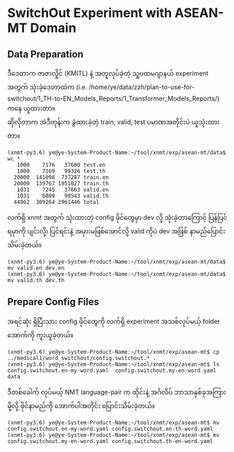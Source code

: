 # SwitchOut Experiment with ASEAN-MT Domain

## Data Preparation

ဒီဒေတာက ဇာဇာလှိုင် (KMITL) နဲ့ အတူလုပ်ခဲ့တဲ့ သူ့ပထမဂျာနယ် experiment အတွက် သုံးခဲ့ဒေတာထဲက (i.e. /home/ye/data/zzh/plan-to-use-for-switchout/1_TH-to-EN_Models_Reports/1_Transformer_Models_Reports/) ကနေ ယူထားတာ။  
ဆိုလိုတာက အဲဒီတုန်းက ခွဲထားခဲ့တဲ့ train, valid, test ပမာဏအတိုင်းပဲ ယူသုံးထားတာ။  

```
(xnmt-py3.6) ye@ye-System-Product-Name:~/tool/xnmt/exp/asean-mt/data$ wc *
   1000    7176   37600 test.en
   1000    7169   99326 test.th
  20000  141098  737287 train.en
  20000  139767 1951027 train.th
   1031    7245   37663 valid.en
   1031    6809   98543 valid.th
  44062  309264 2961446 total

```

လက်ရှိ xnmt အတွက် သုံးထားတဲ့ config ဖိုင်တွေမှာ dev လို့ သုံးခဲ့တာကြောင့် ပြန်ပြင်ရမှာကို ပျင်းလို့၊ ပြင်ရင်းနဲ့ အမှားမဖြစ်အောင်လို့ valid ကိုပဲ dev အဖြစ် နာမည်ပြောင်းသိမ်းခဲ့တယ်။  

```
(xnmt-py3.6) ye@ye-System-Product-Name:~/tool/xnmt/exp/asean-mt/data$ mv valid.en dev.en
(xnmt-py3.6) ye@ye-System-Product-Name:~/tool/xnmt/exp/asean-mt/data$ mv valid.th dev.th
```

## Prepare Config Files

အရင်ဆုံး ရှိပြီးသား config ဖိုင်တွေကို လက်ရှိ experiment အသစ်လုပ်မယ့် folder အောက်ကို ကူးယူခဲ့တယ်။  

```
(xnmt-py3.6) ye@ye-System-Product-Name:~/tool/xnmt/exp/asean-mt$ cp ../medical1/word_switchout/config.switchout.* .
(xnmt-py3.6) ye@ye-System-Product-Name:~/tool/xnmt/exp/asean-mt$ ls
config.switchout.en-my-word.yaml  config.switchout.my-en-word.yaml  data
```

ဒီတစ်ခေါက် လုပ်မယ့် NMT language-pair က ထိုင်းနဲ့ အင်္ဂလိပ် ဘာသာနှစ်ခုအကြားမို့လို့ ဖိုင်နာမည်ကို အောက်ပါအတိုင်း ပြောင်းသိမ်းခဲ့တယ်။  

```
(xnmt-py3.6) ye@ye-System-Product-Name:~/tool/xnmt/exp/asean-mt$ mv config.switchout.en-my-word.yaml config.switchout.en-th-word.yaml 
(xnmt-py3.6) ye@ye-System-Product-Name:~/tool/xnmt/exp/asean-mt$ mv config.switchout.my-en-word.yaml config.switchout.th-en-word.yaml 

```

